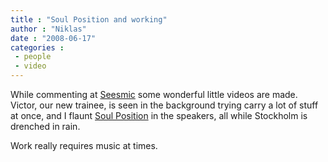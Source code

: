 ```yaml
---
title : "Soul Position and working"
author : "Niklas"
date : "2008-06-17"
categories : 
 - people
 - video
---
```


While commenting at [Seesmic](http://seesmic.com) some wonderful little videos are made. Victor, our new trainee, is seen in the background trying carry a lot of stuff at once, and I flaunt [Soul Position](http://en.wikipedia.org/wiki/Soul_Position) in the speakers, all while Stockholm is drenched in rain.

Work really requires music at times.
